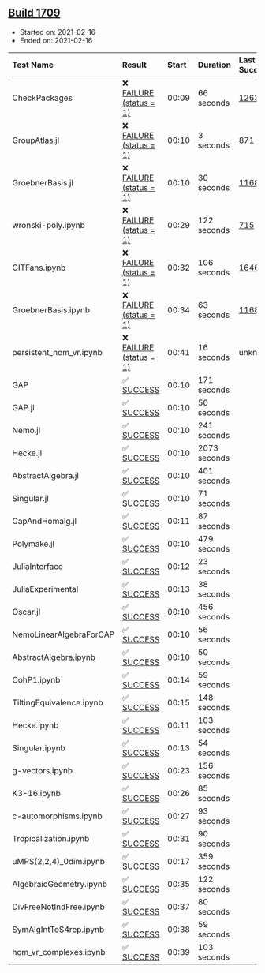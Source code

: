 ## [Build 1709](https://oscarci.mathematik.uni-kl.de/job/oscar-stable/1709/)

* Started on: 2021-02-16
* Ended on: 2021-02-16

| Test Name    | Result | Start | Duration | Last Success | First Failure |
|:-------------|:-------|:------|:---------|:-------------|:--------------|
| CheckPackages | ❌ [FAILURE (status = 1)](https://oscarci.mathematik.uni-kl.de/job/oscar-stable/1709/artifact/logs/build-1709/CheckPackages.log) | 00:09 | 66 seconds | [1263](https://oscarci.mathematik.uni-kl.de/job/oscar-stable/1263/) | [1264](https://oscarci.mathematik.uni-kl.de/job/oscar-stable/1264/) |
| GroupAtlas.jl | ❌ [FAILURE (status = 1)](https://oscarci.mathematik.uni-kl.de/job/oscar-stable/1709/artifact/logs/build-1709/GroupAtlas.jl.log) | 00:10 | 3 seconds | [871](https://oscarci.mathematik.uni-kl.de/job/oscar-stable/871/) | [872](https://oscarci.mathematik.uni-kl.de/job/oscar-stable/872/) |
| GroebnerBasis.jl | ❌ [FAILURE (status = 1)](https://oscarci.mathematik.uni-kl.de/job/oscar-stable/1709/artifact/logs/build-1709/GroebnerBasis.jl.log) | 00:10 | 30 seconds | [1168](https://oscarci.mathematik.uni-kl.de/job/oscar-stable/1168/) | [1169](https://oscarci.mathematik.uni-kl.de/job/oscar-stable/1169/) |
| wronski-poly.ipynb | ❌ [FAILURE (status = 1)](https://oscarci.mathematik.uni-kl.de/job/oscar-stable/1709/artifact/logs/build-1709/wronski-poly.ipynb.log) | 00:29 | 122 seconds | [715](https://oscarci.mathematik.uni-kl.de/job/oscar-stable/715/) | [716](https://oscarci.mathematik.uni-kl.de/job/oscar-stable/716/) |
| GITFans.ipynb | ❌ [FAILURE (status = 1)](https://oscarci.mathematik.uni-kl.de/job/oscar-stable/1709/artifact/logs/build-1709/GITFans.ipynb.log) | 00:32 | 106 seconds | [1646](https://oscarci.mathematik.uni-kl.de/job/oscar-stable/1646/) | [1647](https://oscarci.mathematik.uni-kl.de/job/oscar-stable/1647/) |
| GroebnerBasis.ipynb | ❌ [FAILURE (status = 1)](https://oscarci.mathematik.uni-kl.de/job/oscar-stable/1709/artifact/logs/build-1709/GroebnerBasis.ipynb.log) | 00:34 | 63 seconds | [1168](https://oscarci.mathematik.uni-kl.de/job/oscar-stable/1168/) | [1169](https://oscarci.mathematik.uni-kl.de/job/oscar-stable/1169/) |
| persistent_hom_vr.ipynb | ❌ [FAILURE (status = 1)](https://oscarci.mathematik.uni-kl.de/job/oscar-stable/1709/artifact/logs/build-1709/persistent_hom_vr.ipynb.log) | 00:41 | 16 seconds | unknown | unknown |
| GAP | ✅ [SUCCESS](https://oscarci.mathematik.uni-kl.de/job/oscar-stable/1709/artifact/logs/build-1709/GAP.log) | 00:10 | 171 seconds |  |  |
| GAP.jl | ✅ [SUCCESS](https://oscarci.mathematik.uni-kl.de/job/oscar-stable/1709/artifact/logs/build-1709/GAP.jl.log) | 00:10 | 50 seconds |  |  |
| Nemo.jl | ✅ [SUCCESS](https://oscarci.mathematik.uni-kl.de/job/oscar-stable/1709/artifact/logs/build-1709/Nemo.jl.log) | 00:10 | 241 seconds |  |  |
| Hecke.jl | ✅ [SUCCESS](https://oscarci.mathematik.uni-kl.de/job/oscar-stable/1709/artifact/logs/build-1709/Hecke.jl.log) | 00:10 | 2073 seconds |  |  |
| AbstractAlgebra.jl | ✅ [SUCCESS](https://oscarci.mathematik.uni-kl.de/job/oscar-stable/1709/artifact/logs/build-1709/AbstractAlgebra.jl.log) | 00:10 | 401 seconds |  |  |
| Singular.jl | ✅ [SUCCESS](https://oscarci.mathematik.uni-kl.de/job/oscar-stable/1709/artifact/logs/build-1709/Singular.jl.log) | 00:10 | 71 seconds |  |  |
| CapAndHomalg.jl | ✅ [SUCCESS](https://oscarci.mathematik.uni-kl.de/job/oscar-stable/1709/artifact/logs/build-1709/CapAndHomalg.jl.log) | 00:11 | 87 seconds |  |  |
| Polymake.jl | ✅ [SUCCESS](https://oscarci.mathematik.uni-kl.de/job/oscar-stable/1709/artifact/logs/build-1709/Polymake.jl.log) | 00:10 | 479 seconds |  |  |
| JuliaInterface | ✅ [SUCCESS](https://oscarci.mathematik.uni-kl.de/job/oscar-stable/1709/artifact/logs/build-1709/JuliaInterface.log) | 00:12 | 23 seconds |  |  |
| JuliaExperimental | ✅ [SUCCESS](https://oscarci.mathematik.uni-kl.de/job/oscar-stable/1709/artifact/logs/build-1709/JuliaExperimental.log) | 00:13 | 38 seconds |  |  |
| Oscar.jl | ✅ [SUCCESS](https://oscarci.mathematik.uni-kl.de/job/oscar-stable/1709/artifact/logs/build-1709/Oscar.jl.log) | 00:10 | 456 seconds |  |  |
| NemoLinearAlgebraForCAP | ✅ [SUCCESS](https://oscarci.mathematik.uni-kl.de/job/oscar-stable/1709/artifact/logs/build-1709/NemoLinearAlgebraForCAP.log) | 00:10 | 56 seconds |  |  |
| AbstractAlgebra.ipynb | ✅ [SUCCESS](https://oscarci.mathematik.uni-kl.de/job/oscar-stable/1709/artifact/logs/build-1709/AbstractAlgebra.ipynb.log) | 00:10 | 50 seconds |  |  |
| CohP1.ipynb | ✅ [SUCCESS](https://oscarci.mathematik.uni-kl.de/job/oscar-stable/1709/artifact/logs/build-1709/CohP1.ipynb.log) | 00:14 | 59 seconds |  |  |
| TiltingEquivalence.ipynb | ✅ [SUCCESS](https://oscarci.mathematik.uni-kl.de/job/oscar-stable/1709/artifact/logs/build-1709/TiltingEquivalence.ipynb.log) | 00:15 | 148 seconds |  |  |
| Hecke.ipynb | ✅ [SUCCESS](https://oscarci.mathematik.uni-kl.de/job/oscar-stable/1709/artifact/logs/build-1709/Hecke.ipynb.log) | 00:11 | 103 seconds |  |  |
| Singular.ipynb | ✅ [SUCCESS](https://oscarci.mathematik.uni-kl.de/job/oscar-stable/1709/artifact/logs/build-1709/Singular.ipynb.log) | 00:13 | 54 seconds |  |  |
| g-vectors.ipynb | ✅ [SUCCESS](https://oscarci.mathematik.uni-kl.de/job/oscar-stable/1709/artifact/logs/build-1709/g-vectors.ipynb.log) | 00:23 | 156 seconds |  |  |
| K3-16.ipynb | ✅ [SUCCESS](https://oscarci.mathematik.uni-kl.de/job/oscar-stable/1709/artifact/logs/build-1709/K3-16.ipynb.log) | 00:26 | 85 seconds |  |  |
| c-automorphisms.ipynb | ✅ [SUCCESS](https://oscarci.mathematik.uni-kl.de/job/oscar-stable/1709/artifact/logs/build-1709/c-automorphisms.ipynb.log) | 00:27 | 93 seconds |  |  |
| Tropicalization.ipynb | ✅ [SUCCESS](https://oscarci.mathematik.uni-kl.de/job/oscar-stable/1709/artifact/logs/build-1709/Tropicalization.ipynb.log) | 00:31 | 90 seconds |  |  |
| uMPS(2,2,4)_0dim.ipynb | ✅ [SUCCESS](https://oscarci.mathematik.uni-kl.de/job/oscar-stable/1709/artifact/logs/build-1709/uMPS-2-2-4-_0dim.ipynb.log) | 00:17 | 359 seconds |  |  |
| AlgebraicGeometry.ipynb | ✅ [SUCCESS](https://oscarci.mathematik.uni-kl.de/job/oscar-stable/1709/artifact/logs/build-1709/AlgebraicGeometry.ipynb.log) | 00:35 | 122 seconds |  |  |
| DivFreeNotIndFree.ipynb | ✅ [SUCCESS](https://oscarci.mathematik.uni-kl.de/job/oscar-stable/1709/artifact/logs/build-1709/DivFreeNotIndFree.ipynb.log) | 00:37 | 80 seconds |  |  |
| SymAlgIntToS4rep.ipynb | ✅ [SUCCESS](https://oscarci.mathematik.uni-kl.de/job/oscar-stable/1709/artifact/logs/build-1709/SymAlgIntToS4rep.ipynb.log) | 00:38 | 59 seconds |  |  |
| hom_vr_complexes.ipynb | ✅ [SUCCESS](https://oscarci.mathematik.uni-kl.de/job/oscar-stable/1709/artifact/logs/build-1709/hom_vr_complexes.ipynb.log) | 00:39 | 103 seconds |  |  |
